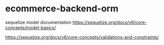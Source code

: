 # ecommerce-backend-orm


sequelize model documentation
https://sequelize.org/docs/v6/core-concepts/model-basics/


https://sequelize.org/docs/v6/core-concepts/validations-and-constraints/